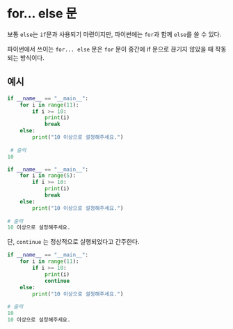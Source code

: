 # for... else 문

보통 `else`는 `if`문과 사용되기 마련이지만, 파이썬에는 `for`과 함께 `else`를 쓸 수 있다.



파이썬에서 쓰이는 `for... else` 문은 `for` 문이 중간에 if 문으로 끊기지 않았을 때 작동되는 방식이다.



## 예시

```python
if __name__ == "__main__":
    for i in range(11):
        if i >= 10:
            print(i)
            break
    else:
        print("10 이상으로 설정해주세요.")
        
 # 출력
10
```

```python
if __name__ == "__main__":
    for i in range(5):
        if i >= 10:
            print(i)
            break
    else:
        print("10 이상으로 설정해주세요.")
        
# 출력
10 이상으로 설정해주세요.
```



단, `continue` 는 정상적으로 실행되었다고 간주한다.

```python
if __name__ == "__main__":
    for i in range(11):
        if i >= 10:
            print(i)
            continue
    else:
        print("10 이상으로 설정해주세요.")
        
# 출력
10
10 이상으로 설정해주세요.
```

